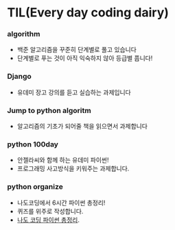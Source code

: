 # TIL(Every day coding dairy)
### algorithm
- 백준 알고리즘을 꾸준히 단계별로 풀고 있습니다
- 단계별로 푸는 것이 아직 익숙하지 않아 등급별 풉니다!
### Django
- 유데미 장고 강의를 듣고 실습하는 과제입니다
### Jump to python algoritm
- 알고리즘의 기초가 되어줄 책을 읽으면서 과제합니다
### python 100day
- 안젤라씨와 함께 하는 유데미 파이썬!
- 프로그래밍 사고방식을 키워주는 과제합니다. 
### python organize
- 나도코딩에서 6시간 파이썬 총정리!
- 퀴즈를 위주로 작성합니다.
- [나도 코딩 파이썬 총정리](https://youtu.be/T6z-0dpXPvU).